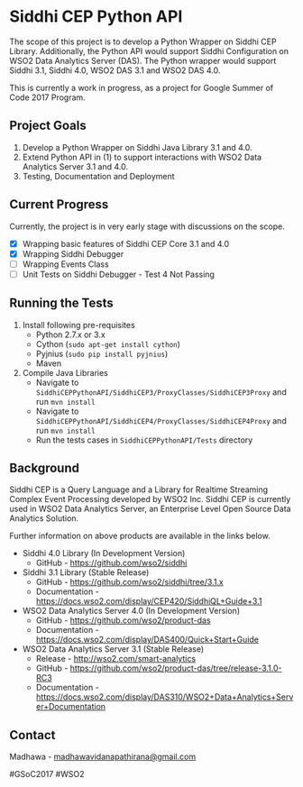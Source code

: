 # Siddhi CEP Python API
The scope of this project is to develop a Python Wrapper on Siddhi CEP Library. Additionally, the Python API would support Siddhi Configuration on WSO2 Data Analytics Server (DAS). The Python wrapper would support Siddhi 3.1, Siddhi 4.0, WSO2 DAS 3.1 and WSO2 DAS 4.0. 

This is currently a work in progress, as a project for Google Summer of Code 2017 Program.

Project Goals
-----
1) Develop a Python Wrapper on Siddhi Java Library 3.1 and 4.0.
2) Extend Python API in (1) to support interactions with WSO2 Data Analytics Server 3.1 and 4.0.
3) Testing, Documentation and Deployment

Current Progress
-----
Currently, the project is in very early stage with discussions on the scope. 
- [x] Wrapping basic features of Siddhi CEP Core 3.1 and 4.0
- [x] Wrapping Siddhi Debugger
- [ ] Wrapping Events Class
- [ ] Unit Tests on Siddhi Debugger - Test 4 Not Passing

Running the Tests
-----
1. Install following pre-requisites
    - Python 2.7.x or 3.x
    - Cython (`sudo apt-get install cython`)
    - Pyjnius (`sudo pip install pyjnius`)
    - Maven
2. Compile Java Libraries
    - Navigate to `SiddhiCEPPythonAPI/SiddhiCEP3/ProxyClasses/SiddhiCEP3Proxy` and run `mvn install`
    - Navigate to `SiddhiCEPPythonAPI/SiddhiCEP4/ProxyClasses/SiddhiCEP4Proxy` and run `mvn install`
    - Run the tests cases in `SiddhiCEPPythonAPI/Tests` directory

Background
-----
Siddhi CEP is a Query Language and a Library for Realtime Streaming Complex Event Processing developed by WSO2 Inc. Siddhi CEP is currently used in WSO2 Data Analytics Server, an Enterprise Level Open Source Data Analytics Solution. 

Further information on above products are available in the links below.

- Siddhi 4.0 Library (In Development Version)
    - GitHub - https://github.com/wso2/siddhi
- Siddhi 3.1 Library (Stable Release)
    - GitHub - https://github.com/wso2/siddhi/tree/3.1.x
    - Documentation - https://docs.wso2.com/display/CEP420/SiddhiQL+Guide+3.1
- WSO2 Data Analytics Server 4.0 (In Development Version)
    - GitHub - https://github.com/wso2/product-das
    - Documentation - https://docs.wso2.com/display/DAS400/Quick+Start+Guide
- WSO2 Data Analytics Server 3.1 (Stable Release)
    - Release - http://wso2.com/smart-analytics
    - GitHub - https://github.com/wso2/product-das/tree/release-3.1.0-RC3
    - Documentation - https://docs.wso2.com/display/DAS310/WSO2+Data+Analytics+Server+Documentation

Contact
-----
Madhawa - madhawavidanapathirana@gmail.com

#GSoC2017 #WSO2
